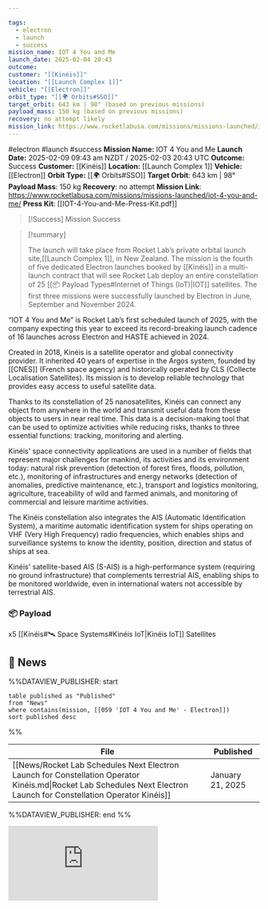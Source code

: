 ```yaml
---

tags:
  - electron
  - launch
  - success
mission_name: IOT 4 You and Me
launch_date: 2025-02-04 20:43
outcome: 
customer: "[[Kinéis]]"
location: "[[Launch Complex 1]]"
vehicle: "[[Electron]]"
orbit_type: "[[🌍 Orbits#SSO]]"
target_orbit: 643 km | 98° (based on previous missions)
payload_mass: 150 kg (based on previous missions)
recovery: no attempt likely
mission_link: https://www.rocketlabusa.com/missions/missions-launched/iot-4-you-and-me/
---
```


#electron #launch #success
**Mission Name:** IOT 4 You and Me
**Launch Date:** 2025-02-09 09:43 am NZDT / 2025-02-03 20:43 UTC
**Outcome:** Success
**Customer:** [[Kinéis]]
**Location:** [[Launch Complex 1]]
**Vehicle:** [[Electron]]
**Orbit Type:** [[🌍 Orbits#SSO]]
**Target Orbit**: 643 km | 98°
**Payload Mass**: 150 kg 
**Recovery**: no attempt
**Mission Link**: https://www.rocketlabusa.com/missions/missions-launched/iot-4-you-and-me/
**Press Kit**: [[IOT-4-You-and-Me-Press-Kit.pdf]]

>[!Success] Mission Success

>[!summary]
>
>The launch will take place from Rocket Lab’s private orbital launch site,[[Launch Complex 1]], in New Zealand. The mission is the fourth of five dedicated Electron launches booked by [[Kinéis]] in a multi-launch contract that will see Rocket Lab deploy an entire constellation of 25 [[📦 Payload Types#Internet of Things (IoT)|IOT]] satellites.  The first three missions were successfully launched by Electron in June, September and November 2024.
>
“IOT 4 You and Me” is Rocket Lab’s first scheduled launch of 2025, with the company expecting this year to exceed its record-breaking launch cadence of 16 launches across Electron and HASTE achieved in 2024.
>
Created in 2018, Kinéis is a satellite operator and global connectivity provider. It inherited 40 years of expertise in the Argos system, founded by [[CNES]] (French space agency) and historically operated by CLS (Collecte Localisation Satellites). Its mission is to develop reliable technology that provides easy access to useful satellite data.
>
Thanks to its constellation of 25 nanosatellites, Kinéis can connect any object from anywhere in the world and transmit useful data from these objects to users in near real time. This data is a decision-making tool that can be used to optimize activities while reducing risks, thanks to three essential functions: tracking, monitoring and alerting.
>
Kinéis' space connectivity applications are used in a number of fields that represent major challenges for mankind, its activities and its environment today: natural risk prevention (detection of forest fires, floods, pollution, etc.), monitoring of infrastructures and energy networks (detection of anomalies, predictive maintenance, etc.), transport and logistics monitoring, agriculture, traceability of wild and farmed animals, and monitoring of commercial and leisure maritime activities.
>
The Kinéis constellation also integrates the AIS (Automatic Identification System), a maritime automatic identification system for ships operating on VHF (Very High Frequency) radio frequencies, which enables ships and surveillance systems to know the identity, position, direction and status of ships at sea.
>
Kinéis' satellite-based AIS (S-AIS) is a high-performance system (requiring no ground infrastructure) that complements terrestrial AIS, enabling ships to be monitored worldwide, even in international waters not accessible by terrestrial AIS.

### 📦 Payload

x5 [[Kinéis#🛰️ Space Systems#Kinéis IoT|Kinéis IoT]] Satellites

## 📰 News
%%DATAVIEW_PUBLISHER: start
```
table published as "Published"
from "News"
where contains(mission, [[059 'IOT 4 You and Me' - Electron]])
sort published desc
```
%%

| File                                                                                                                                                                 | Published        |
| -------------------------------------------------------------------------------------------------------------------------------------------------------------------- | ---------------- |
| [[News/Rocket Lab Schedules Next Electron Launch for Constellation Operator Kinéis.md\|Rocket Lab Schedules Next Electron Launch for Constellation Operator Kinéis]] | January 21, 2025 |

%%DATAVIEW_PUBLISHER: end %%

<div class="responsive-video">
<iframe src="https://www.youtube.com/embed/7Al5hWmjoxQ" title="Rocket Lab - &#39;IoT 4 U &amp; Me&#39; Launch" frameborder="0" allow="accelerometer; autoplay; clipboard-write; encrypted-media; gyroscope; picture-in-picture; web-share" referrerpolicy="strict-origin-when-cross-origin" allowfullscreen></iframe>
</div>
